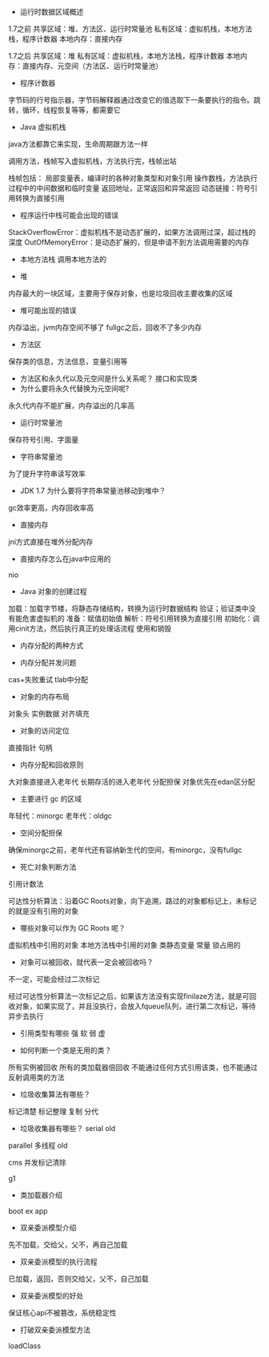 - 运行时数据区域概述

1.7之前
共享区域：堆、方法区、运行时常量池
私有区域：虚拟机栈，本地方法栈，程序计数器
本地内存：直接内存

1.7之后
共享区域：堆
私有区域：虚拟机栈，本地方法栈，程序计数器
本地内存：直接内存、元空间（方法区、运行时常量池）

- 程序计数器

字节码的行号指示器，字节码解释器通过改变它的值选取下一条要执行的指令。跳转，循环，线程恢复等等，都需要它

- Java 虚拟机栈

java方法都靠它来实现，生命周期跟方法一样

调用方法，栈帧写入虚拟机栈，方法执行完，栈帧出站

栈帧包括：
局部变量表，编译时的各种对象类型和对象引用
操作数栈，方法执行过程中的中间数据和临时变量
返回地址，正常返回和异常返回
动态链接：符号引用转换为直接引用

- 程序运行中栈可能会出现的错误

StackOverflowError：虚拟机栈不是动态扩展的，如果方法调用过深，超过栈的深度
OutOfMemoryError：是动态扩展的，但是申请不到方法调用需要的内存


- 本地方法栈
调用本地方法的

- 堆

内存最大的一块区域，主要用于保存对象，也是垃圾回收主要收集的区域

- 堆可能出现的错误

内存溢出，jvm内存空间不够了
fullgc之后，回收不了多少内存

- 方法区

保存类的信息，方法信息，变量引用等

- 方法区和永久代以及元空间是什么关系呢？
接口和实现类
- 为什么要将永久代替换为元空间呢?


永久代内存不能扩展，内存溢出的几率高

- 运行时常量池

保存符号引用、字面量

- 字符串常量池

为了提升字符串读写效率

- JDK 1.7 为什么要将字符串常量池移动到堆中？

gc效率更高，内存回收率高

- 直接内存

jni方式直接在堆外分配内存

- 直接内存怎么在java中应用的

nio

- Java 对象的创建过程

加载：加载字节楼，将静态存储结构，转换为运行时数据结构
验证；验证类中没有能危害虚拟机的
准备：赋值初始值
解析：符号引用转换为直接引用
初始化：调用cinit方法，然后执行真正的处理话流程
使用和销毁

- 内存分配的两种方式



- 内存分配并发问题

cas+失败重试
tlab中分配

- 对象的内存布局

对象头
实例数据
对齐填充

- 对象的访问定位

直接指针
句柄

- 内存分配和回收原则

大对象直接进入老年代
长期存活的进入老年代
分配担保
对象优先在edan区分配


- 主要进行 gc 的区域

年轻代：minorgc
老年代：oldgc

- 空间分配担保

确保minorgc之前，老年代还有容纳新生代的空间，有minorgc，没有fullgc

- 死亡对象判断方法

引用计数法

可达性分析算法：沿着GC Roots对象，向下追溯，路过的对象都标记上，未标记的就是没有引用的对象

- 哪些对象可以作为 GC Roots 呢？

虚拟机栈中引用的对象
本地方法栈中引用的对象
类静态变量
常量
锁占用的

- 对象可以被回收，就代表一定会被回收吗？

不一定，可能会经过二次标记

经过可达性分析算法一次标记之后，如果该方法没有实现finilaze方法，就是可回收对象，如果实现了，并且没执行，会放入fqueue队列，进行第二次标记，等待异步去执行

- 引用类型有哪些
强
软
弱
虚

- 如何判断一个类是无用的类？

所有实例被回收
所有的类加载器倍回收
不能通过任何方式引用该类，也不能通过反射调用类的方法

- 垃圾收集算法有哪些？

标记清楚
标记整理
复制
分代

- 垃圾收集器有哪些？
serial old

parallel 多线程 old

cms 并发标记清除


g1
- 类加载器介绍

boot
ex
app

- 双亲委派模型介绍

先不加载，交给父，父不，再自己加载

- 双亲委派模型的执行流程

已加载，返回，否则交给父，父不，自己加载

- 双亲委派模型的好处

保证核心api不被篡改，系统稳定性
- 打破双亲委派模型方法

loadClass